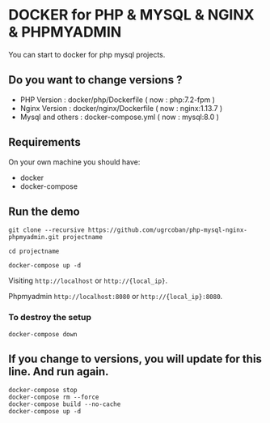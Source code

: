 # DOCKER for PHP & MYSQL & NGINX & PHPMYADMIN 

You can start to docker for php mysql projects.


## Do you want to change versions ?
- PHP Version : docker/php/Dockerfile ( now : php:7.2-fpm )
- Nginx Version : docker/nginx/Dockerfile ( now : nginx:1.13.7 )
- Mysql and others : docker-compose.yml ( now : mysql:8.0 )


## Requirements

On your own machine you should have:

- docker
- docker-compose

## Run the demo

```
git clone --recursive https://github.com/ugrcoban/php-mysql-nginx-phpmyadmin.git projectname

cd projectname

docker-compose up -d
```

Visiting `http://localhost` or `http://{local_ip}`.

Phpmyadmin `http://localhost:8080` or `http://{local_ip}:8080`.


### To destroy the setup

```
docker-compose down
```

## If you change to versions, you will update for this line. And run again.

```
docker-compose stop
docker-compose rm --force
docker-compose build --no-cache
docker-compose up -d
```
